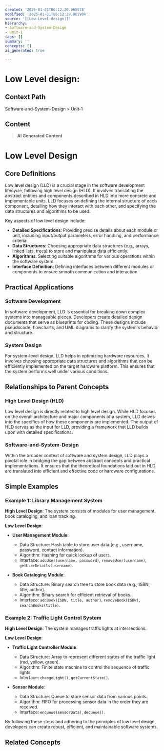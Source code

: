 ```yaml
---
created: '2025-01-31T06:12:20.965978'
modified: '2025-01-31T06:12:20.965984'
source: '[[Low-Level-design]]'
hierarchy:
- Software-and-System-Design
- Unit-1
tags: []
summary: ''
concepts: []
ai_generated: true

---
```


# Low Level design:

## Context Path
Software-and-System-Design > Unit-1

## Content
> **AI Generated Content**
 # Low Level Design

## Core Definitions

Low level design (LLD) is a crucial stage in the software development lifecycle, following high level design (HLD). It involves translating the abstract entities and components described in HLD into more concrete and implementable units. LLD focuses on defining the internal structure of each component, detailing how they interact with each other, and specifying the data structures and algorithms to be used.

Key aspects of low level design include:
- **Detailed Specifications**: Providing precise details about each module or unit, including input/output parameters, error handling, and performance criteria.
- **Data Structures**: Choosing appropriate data structures (e.g., arrays, linked lists, trees) to store and manipulate data efficiently.
- **Algorithms**: Selecting suitable algorithms for various operations within the software system.
- **Interface Definition**: Defining interfaces between different modules or components to ensure smooth communication and interaction.

## Practical Applications

### Software Development
In software development, LLD is essential for breaking down complex systems into manageable pieces. Developers create detailed design documents that serve as blueprints for coding. These designs include pseudocode, flowcharts, and UML diagrams to clarify the system's behavior and structure.

### System Design
For system-level design, LLD helps in optimizing hardware resources. It involves choosing appropriate data structures and algorithms that can be efficiently implemented on the target hardware platform. This ensures that the system performs well under various conditions.

## Relationships to Parent Concepts

### High Level Design (HLD)
Low level design is directly related to high level design. While HLD focuses on the overall architecture and major components of a system, LLD delves into the specifics of how these components are implemented. The output of HLD serves as the input for LLD, providing a framework that LLD builds upon with detailed specifications.

### Software-and-System-Design
Within the broader context of software and system design, LLD plays a pivotal role in bridging the gap between abstract concepts and practical implementations. It ensures that the theoretical foundations laid out in HLD are translated into efficient and effective code or hardware configurations.

## Simple Examples

### Example 1: Library Management System
**High Level Design**: The system consists of modules for user management, book cataloging, and loan tracking.

**Low Level Design**:
- **User Management Module**:
  - Data Structure: Hash table to store user data (e.g., username, password, contact information).
  - Algorithm: Hashing for quick lookup of users.
  - Interface: `addUser(username, password)`, `removeUser(username)`, `getUserDetails(username)`.

- **Book Cataloging Module**:
  - Data Structure: Binary search tree to store book data (e.g., ISBN, title, author).
  - Algorithm: Binary search for efficient retrieval of books.
  - Interface: `addBook(ISBN, title, author)`, `removeBook(ISBN)`, `searchBooks(title)`.

### Example 2: Traffic Light Control System
**High Level Design**: The system manages traffic lights at intersections.

**Low Level Design**:
- **Traffic Light Controller Module**:
  - Data Structure: Array to represent different states of the traffic light (red, yellow, green).
  - Algorithm: Finite state machine to control the sequence of traffic lights.
  - Interface: `changeLight()`, `getCurrentState()`.

- **Sensor Module**:
  - Data Structure: Queue to store sensor data from various points.
  - Algorithm: FIFO for processing sensor data in the order they are received.
  - Interface: `enqueue(sensorData)`, `dequeue()`.

By following these steps and adhering to the principles of low level design, developers can create robust, efficient, and maintainable software systems.

## Related Concepts
